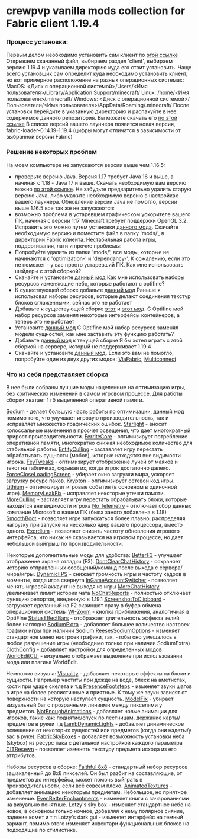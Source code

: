 # crewpvp vanilla mods collection for Fabric client 1.19.4
### Процесс установки:
Первым делом необходимо установить сам клиент по [этой ссылке](https://maven.fabricmc.net/net/fabricmc/fabric-installer/0.11.2/fabric-installer-0.11.2.jar)
Открываем скачанный файл, выбираем раздел 'client', выбираем версию 1.19.4 и указываем директорию куда его стоит установить.
Чаще всего установщик сам определит куда необходимо установить клиент, но вот примерное расположение на разных операционных системах:
MacOS: <Диск с операционной системой>/Users/<Имя пользователя>/Library/Application Support/minecraft/
Linux: /home/<Имя пользователя>/.minecraft/
Windows: <Диск с операционной системой>/Пользователи/<Имя пользователя>/AppData/Roaming/.minecraft/
После установки перейдите в указанную директорию и распакуйте в нее содержимое данного репозитория. Вы можете скачать его [по этой ссылке](https://github.com/crewpvp/minecraft-mods/archive/refs/heads/ver/1.19.4.zip)
В списке версий вашего лаунчера появится новая версия, fabric-loader-0.14.19-1.19.4 (цифры могут отличатся в зависимости от выбранной версии Fabric)

### Решение некоторых проблем
На моем компьютере не запускаются версии выше чем 1.16.5:
- проверьте версию Java. Версия 1.17 требует Java 16 и выше, а начиная с 1.18 - Java 17 и выше. Скачать необходимую вам версию можно [по этой ссылке](https://www.oracle.com/cis/java/technologies/downloads). Не забудьте предварительно удалить старую версию Java, либо укажите необходимую версию в настройках вашего лаунчера.
Обновление версии Java не помогло, версии выше 1.16.5 все так же не запускаются:
- возможно проблема в устаревшем графическом ускорителе вашего ПК, начиная с версии 1.17 Minecraft требует поддержки OpenGL 3.2. Исправить это можно путем установки [данного мода](https://modrinth.com/mod/forcegl20/versions#all-versions). Скачайте необходимую версию и поместите файл в папку 'mods/', в директории Fabric клиента.
Нестабильная работа игры, поддергивания, лаги и прочие проблемы:
- Попробуйте удалить из папки 'mods/', все моды, которые не начинаются с 'optimization-' и 'dependancy-'. К сожалению, если это не поможет - у вас просто устаревший ПК.
Как мне использовать шейдеры с этой сборкой?
- Скачайте и установите [данный мод](https://modrinth.com/mod/iris)
Как мне использовать наборы ресурсов изменяющие небо, которые работают с optifine?
- К существующей сборке добавьте [данный мод](https://modrinth.com/mod/fabricskyboxes-interop)
Раньше я использовал наборы ресурсов, которые делают соединения текстур блоков сглаженными, сейчас это не работает
- Добавьте к существующей сборке [этот](https://modrinth.com/mod/continuity) и [этот мод](https://modrinth.com/mod/indium).
С Optifine мой набор ресурсов заменял некоторые интерфейсы контейнеров, а теперь это не работает
- Установите [данный мод](https://modrinth.com/mod/optigui)
С Optifine мой набор ресурсов заменял модели сущностей, как мне заставить эту функцию работать?
- Добавьте [данный мод](https://www.curseforge.com/minecraft/mc-mods/custom-entity-models-cem) к текущей сборке
Я бы хотел играть с этой сборкой на сервере, который не поддерживает 1.19.4
- Скачайте и установите [данный мод](https://modrinth.com/mod/viafabricplus). Если это вам не помогло, попробуйте один из двух других модов: [ViaFabric](https://modrinth.com/mod/viafabric), [Multiconnect](https://modrinth.com/mod/multiconnect)

### Что из себя представляет сборка
В нее были собраны лучшие моды нацеленные на оптимизацию игры, без критических изменений в самом игровом процессе.
Для работы сборки хватает 1 гб выделенной оперативной памяти.

[Sodium](https://modrinth.com/mod/sodium) - делает большую часть работы по оптимизации, данный мод помимо того, что улучшает игровую производительность, так и исправляет множество графических ошибок.
[Starlight](https://modrinth.com/mod/starlight) - вносит колоссальные изменения в просчет освещения, что дает многократный прирост производительности.
[FerriteCore](https://modrinth.com/mod/ferrite-core) - оптимизирует потребление оперативной памяти, многократно снижая необходимое количество для стабильной работы.
[EntityCulling](https://modrinth.com/mod/entityculling) - заставляет игру перестать обрабатывать сущности (мобов), которые находятся вне видимости игрока.
[FeyTweaks](https://modrinth.com/mod/feytweaks) - оптимизирует отображение лучей от маяков и текст на табличках, скрывая их, когда игрок достаточно далеко.
[ForceCloseLoadingScreen](https://modrinth.com/mod/forcecloseworldloadingscreen) - убирает окно загрузки мира, ускоряет загрузку ресурс паков.
[Krypton](https://modrinth.com/mod/krypton) - оптимизирует сетевой код игры.
[Lithium](https://modrinth.com/mod/lithium) - оптимизирует игровые события (в основном в одиночной игре).
[MemoryLeakFix](https://modrinth.com/mod/memoryleakfix) - исправляет некоторые утечки памяти.
[MoreCulling](https://modrinth.com/mod/moreculling) - заставляет игру перестать обрабатывать блоки, которые находятся вне видимости игрока 
[No Telemetry](https://www.curseforge.com/minecraft/mc-mods/no-telemetry) - отключает сбор данных компание Microsoft о вашем ПК (была заного добавлена в 1.18)
[SmoothBoot](https://modrinth.com/mod/smoothboot-fabric) - позволяет игре запускаться более плавно, распределяя нагрузку при запуске на несколько ядер вашего процессора, вместо одного.
[Exordium](https://modrinth.com/mod/exordium) - позволяет снизить частоту обновления игрового интерфейса, что никак не сказывается на игровом процессе, но дает небольшой выйгрыш по производительности.

Некоторые дополнительные моды для удобства:
[BetterF3](https://modrinth.com/mod/betterf3) - улучшает отображение экрана отладки (F3).
[DontClearChatHistory](https://modrinth.com/mod/dcch) - сохраняет историю отправленных сообщений/команд после выхода с сервера/мира/игры.
[DynamicFPS](https://modrinth.com/mod/dynamic-fps) - снижает громкость игры и частоту кадров в моменты, когда игра свернута
[InGameAccountSwitcher](https://modrinth.com/mod/in-game-account-switcher) - позволяет менять игровой аккаунт не выходя из игры
[MoreChatHistory](https://modrinth.com/mod/morechathistory) - увеличивает лимит истории чата
[NoChatReports](https://modrinth.com/mod/no-chat-reports) - полностью отключает функцию репортов, введенную в 1.19.1
[ScreenshotToClipboard](https://modrinth.com/mod/screenshot-to-clipboard) - загружает сделанный на F2 скриншот сразу в буфер обмена операционной системы
[WI-Zoom](https://www.curseforge.com/minecraft/mc-mods/wi-zoom) - кнопка приближения, аналогичная в OptiFine
[StatusEffectBars](https://modrinth.com/mod/status-effect-bars) - отображает длительность эффекта зелий более наглядно
[SodiumExtra](https://modrinth.com/mod/sodium-extra) - добавляет большее количество настроек графики игры при наличии Sodium
[ReesesSodiumOptions](https://modrinth.com/mod/reeses-sodium-options) - изменяет стандартное меню настроек графики, так, чтобы оно умещалось в любое разрешение игры (необходимо только при наличии SodiumExtra)
[ClothConfig](https://modrinth.com/mod/cloth-config) - добавляет настройки для определенных модов
[WorldEditCUI](https://www.curseforge.com/minecraft/mc-mods/worldeditcui-fabric) - визуально отображает выделение при использовании мода или плагина WorldEdit.

Немножко визуала:
[Visuality](https://modrinth.com/mod/visuality) - добавляет некоторые эффекты на блоки и сущности. Например частиты при дожде на воде, блеск на аметистах, кости при ударе скелета и т.д
[PresenceFootsteps](https://modrinth.com/mod/presence-footsteps) - изменяет звуки шагов в игре на более реалистичные и приятные. К тому же звуки зависят от поверхности на которую наступает сущность.
[ModelFix](https://modrinth.com/mod/modelfix) - убирает визуальный баг с прозрачными линиями между пикселями у предметов.
[NotEnoughAnimations](https://modrinth.com/mod/not-enough-animations) - добавляет новые анимации для игроков, такие как: поднятие/спуск по лестницам, держание карты/предметов в рукеи т.д
[LambDynamicLights](https://modrinth.com/mod/lambdynamiclights) - добавляет динамическое освещение от некоторых сущностей или предметов (когда они надеты/у вас в руке).
[FabricSkyBoxes](https://modrinth.com/mod/fabricskyboxes) - добавляет возможность установки неба (skybox) из ресурс пака с детальной настройкой каждого параметра
[CITResewn](https://www.curseforge.com/minecraft/mc-mods/cit-resewn) - позволяет изменять текстуру предмета исхода из его аттрибутов.

Наборы ресурсов в сборке:
[Faithful 8x8](https://www.curseforge.com/minecraft/texture-packs/f8thful) - стандартный набор ресурсов зашакаленный до 8х8 пикселей. Он был разбит на составляющие, от предметов до интерфейса, может помочь выйграть в производительности, если всё совсем плохо.
[AnimatedTextures](https://www.planetminecraft.com/texture-pack/astraliyte-s-animated-textures) - добавляет анимацию некоторым предметам. Небольшое, но приятное изменение.
[EvenBetterEnchantments](https://www.curseforge.com/minecraft/texture-packs/even-better-enchants) - изменяет книги с зачарованиями на визуально понятные.
Lotzy's sky box - изменяет стандартное небо на новое, в основном только ночное, добавляя к нему полярное сияние, падение комет и т.п
Lotzy's dark gui - изменяет интерфейс на темный вариант, помимо этого изменяет инвентари функциональных блоков на подходящие по стилистике.

 